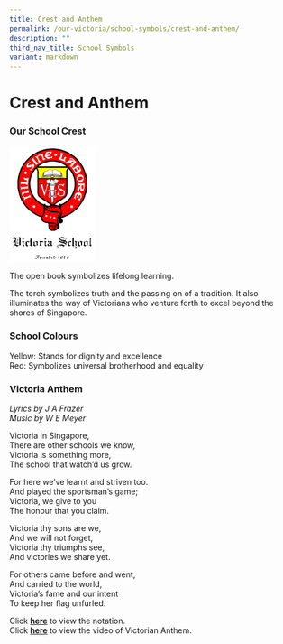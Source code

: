 ```yaml
---
title: Crest and Anthem
permalink: /our-victoria/school-symbols/crest-and-anthem/
description: ""
third_nav_title: School Symbols
variant: markdown
---
```

# **Crest and Anthem**
### Our School Crest
<img src="/images/schoollogo.gif" style="width:30%">
		 
		 
The open book symbolizes lifelong learning.

The torch symbolizes truth and the passing on of a tradition. It also illuminates the way of Victorians who venture forth to excel beyond the shores of Singapore.

### School Colours

Yellow: Stands for dignity and excellence    
Red: Symbolizes universal brotherhood and equality

### Victoria Anthem

_Lyrics by J A Frazer  
Music by W E Meyer_

Victoria In Singapore,  
There are other schools we know,  
Victoria is something more,  
The school that watch’d us grow.

For here we’ve learnt and striven too.  
And played the sportsman’s game;  
Victoria, we give to you  
The honour that you claim.

Victoria thy sons are we,  
And we will not forget,  
Victoria thy triumphs see,  
And victories we share yet.

For others came before and went,  
And carried to the world,  
Victoria’s fame and our intent  
To keep her flag unfurled.

Click&nbsp;[**here**](/files/notation.pdf)&nbsp;to view the notation.   
Click&nbsp;[**here**](https://www.facebook.com/VictoriaSchool140Anniversary/videos/1593839957599984/)&nbsp;to view the video of Victorian Anthem.